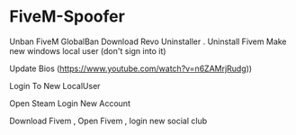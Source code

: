 # FiveM-Spoofer
Unban FiveM GlobalBan
Download Revo Uninstaller . Uninstall Fivem
Make new windows local user (don't sign into it)

Update Bios (https://www.youtube.com/watch?v=n6ZAMrjRudg))

Login To New LocalUser

Open Steam Login New Account

Download Fivem , Open Fivem ,  login new social club 
